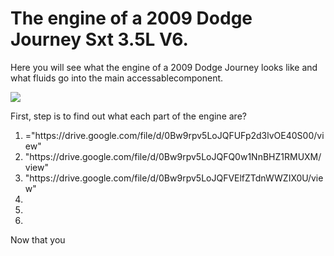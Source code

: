 <!DOCTYPE html>
<html>
<head>
</head>
<body>
<h1> The engine of a 2009 Dodge Journey Sxt 3.5L V6.</h1>
<p>
Here you will see what the engine of a 2009 Dodge Journey looks like and what fluids go into the main accessablecomponent.
</p>
<img src="https://cdn04.carsforsale.com/3/1008987/6954112/830343884.jpg">
<p> First, step is to find out what each part of the engine are?</p>
<ol>
<li><href>="https://drive.google.com/file/d/0Bw9rpv5LoJQFUFp2d3lvOE40S00/view"</href></li>
<li><href>"https://drive.google.com/file/d/0Bw9rpv5LoJQFQ0w1NnBHZ1RMUXM/view"</href></li>
<li><href>"https://drive.google.com/file/d/0Bw9rpv5LoJQFVElfZTdnWWZIX0U/view"</href></li>
<li><href></href></li>
<li><href></href></li>
<li><href></href></li>
</ol>
<p>Now that you</p>
</body>
</html>

